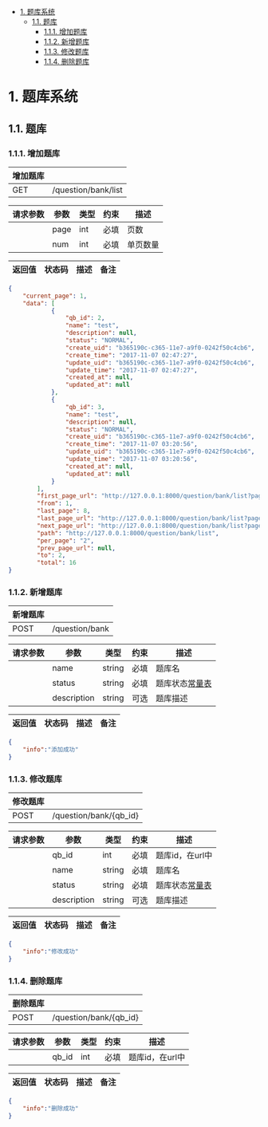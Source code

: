 <!-- TOC -->

- [1. 题库系统](#1-%E9%A2%98%E5%BA%93%E7%B3%BB%E7%BB%9F)
    - [1.1. 题库](#11-%E9%A2%98%E5%BA%93)
        - [1.1.1. 增加题库](#111-%E5%A2%9E%E5%8A%A0%E9%A2%98%E5%BA%93)
        - [1.1.2. 新增题库](#112-%E6%96%B0%E5%A2%9E%E9%A2%98%E5%BA%93)
        - [1.1.3. 修改题库](#113-%E4%BF%AE%E6%94%B9%E9%A2%98%E5%BA%93)
        - [1.1.4. 删除题库](#114-%E5%88%A0%E9%99%A4%E9%A2%98%E5%BA%93)

<!-- /TOC -->
# 1. 题库系统
## 1.1. 题库
### 1.1.1. 增加题库
| 增加题库 | &nbsp; |
| --- | --- | 
| GET | /question/bank/list | 

| 请求参数 | 参数 | 类型 | 约束 | 描述 |
| --- | --- | --- | --- | --- |
| &nbsp; | page | int | 必填 | 页数 |
| &nbsp; | num | int | 必填 | 单页数量 | 

| 返回值 | 状态码 | 描述 | 备注 |
| --- | --- | --- | --- |

```json
{
    "current_page": 1,
    "data": [
            {
                "qb_id": 2,
                "name": "test",
                "description": null,
                "status": "NORMAL",
                "create_uid": "b365190c-c365-11e7-a9f0-0242f50c4cb6",
                "create_time": "2017-11-07 02:47:27",
                "update_uid": "b365190c-c365-11e7-a9f0-0242f50c4cb6",
                "update_time": "2017-11-07 02:47:27",
                "created_at": null,
                "updated_at": null
            },
            {
                "qb_id": 3,
                "name": "test",
                "description": null,
                "status": "NORMAL",
                "create_uid": "b365190c-c365-11e7-a9f0-0242f50c4cb6",
                "create_time": "2017-11-07 03:20:56",
                "update_uid": "b365190c-c365-11e7-a9f0-0242f50c4cb6",
                "update_time": "2017-11-07 03:20:56",
                "created_at": null,
                "updated_at": null
            }
        ],
        "first_page_url": "http://127.0.0.1:8000/question/bank/list?page=1",
        "from": 1,
        "last_page": 8,
        "last_page_url": "http://127.0.0.1:8000/question/bank/list?page=8",
        "next_page_url": "http://127.0.0.1:8000/question/bank/list?page=2",
        "path": "http://127.0.0.1:8000/question/bank/list",
        "per_page": "2",
        "prev_page_url": null,
        "to": 2,
        "total": 16
}
```
### 1.1.2. 新增题库
| 新增题库 | &nbsp; |
| --- | --- | 
| POST | /question/bank | 

| 请求参数 | 参数 | 类型 | 约束 | 描述 |
| --- | --- | --- | --- | --- |
| &nbsp; | name | string | 必填 | 题库名 |
| &nbsp; | status | string | 必填 | 题库状态[常量表](数据表/数据常量.md) |
| &nbsp; | description | string | 可选 | 题库描述 | 

| 返回值 | 状态码 | 描述 | 备注 |
| --- | --- | --- | --- |

```json
{
    "info":"添加成功"
}
```
### 1.1.3. 修改题库
| 修改题库 | &nbsp; |
| --- | --- | 
| POST | /question/bank/{qb_id} | 

| 请求参数 | 参数 | 类型 | 约束 | 描述 |
| --- | --- | --- | --- | --- |
| &nbsp; | qb_id | int | 必填 | 题库id，在url中 |
| &nbsp; | name | string | 必填 | 题库名 |
| &nbsp; | status | string | 必填 | 题库状态[常量表](数据表/数据常量.md) |
| &nbsp; | description | string | 可选 | 题库描述 | 

| 返回值 | 状态码 | 描述 | 备注 |
| --- | --- | --- | --- |

```json
{
    "info":"修改成功"
}
```
### 1.1.4. 删除题库
| 删除题库 | &nbsp; |
| --- | --- | 
| POST | /question/bank/{qb_id} | 

| 请求参数 | 参数 | 类型 | 约束 | 描述 |
| --- | --- | --- | --- | --- |
| &nbsp; | qb_id | int | 必填 | 题库id，在url中 |

| 返回值 | 状态码 | 描述 | 备注 |
| --- | --- | --- | --- |

```json
{
    "info":"删除成功"
}
```